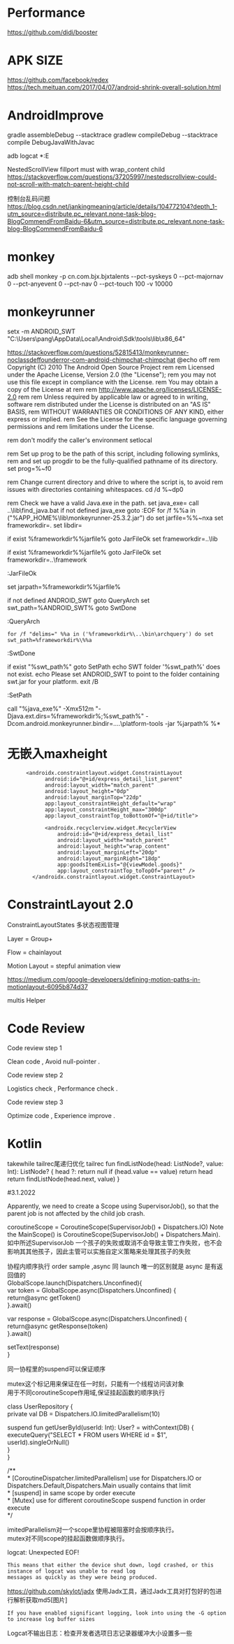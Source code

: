 # Performance
https://github.com/didi/booster
# APK SIZE
https://github.com/facebook/redex
https://tech.meituan.com/2017/04/07/android-shrink-overall-solution.html

# AndroidImprove

gradle assembleDebug --stacktrace
gradlew compileDebug --stacktrace 
compile DebugJavaWithJavac

adb logcat *:E

NestedScrollView fillport must with wrap_content child
https://stackoverflow.com/questions/37205997/nestedscrollview-could-not-scroll-with-match-parent-height-child

控制台乱码问题
https://blog.csdn.net/jankingmeaning/article/details/104772104?depth_1-utm_source=distribute.pc_relevant.none-task-blog-BlogCommendFromBaidu-6&utm_source=distribute.pc_relevant.none-task-blog-BlogCommendFromBaidu-6

# monkey

adb shell monkey -p cn.com.bjx.bjxtalents --pct-syskeys 0  --pct-majornav 0 --pct-anyevent 0 --pct-nav 0 --pct-touch 100  -v 10000

# monkeyrunner
setx -m ANDROID_SWT "C:\Users\pang\AppData\Local\Android\Sdk\tools\lib\x86_64"

https://stackoverflow.com/questions/52815413/monkeyrunner-noclassdeffounderror-com-android-chimpchat-chimpchat
@echo off
rem Copyright (C) 2010 The Android Open Source Project
rem
rem Licensed under the Apache License, Version 2.0 (the "License");
rem you may not use this file except in compliance with the License.
rem You may obtain a copy of the License at
rem
rem      http://www.apache.org/licenses/LICENSE-2.0
rem
rem Unless required by applicable law or agreed to in writing, software
rem distributed under the License is distributed on an "AS IS" BASIS,
rem WITHOUT WARRANTIES OR CONDITIONS OF ANY KIND, either express or implied.
rem See the License for the specific language governing permissions and
rem limitations under the License.

rem don't modify the caller's environment
setlocal

rem Set up prog to be the path of this script, including following symlinks,
rem and set up progdir to be the fully-qualified pathname of its directory.
set prog=%~f0

rem Change current directory and drive to where the script is, to avoid
rem issues with directories containing whitespaces.
cd /d %~dp0

rem Check we have a valid Java.exe in the path.
set java_exe=
call ..\lib\find_java.bat
if not defined java_exe goto :EOF
for /f %%a in ("%APP_HOME%\lib\monkeyrunner-25.3.2.jar") do set jarfile=%%~nxa
set frameworkdir=.
set libdir=

if exist %frameworkdir%\%jarfile% goto JarFileOk
    set frameworkdir=..\lib

if exist %frameworkdir%\%jarfile% goto JarFileOk
    set frameworkdir=..\framework

:JarFileOk

set jarpath=%frameworkdir%\%jarfile%

if not defined ANDROID_SWT goto QueryArch
    set swt_path=%ANDROID_SWT%
    goto SwtDone

:QueryArch

    for /f "delims=" %%a in ('%frameworkdir%\..\bin\archquery') do set swt_path=%frameworkdir%\%%a

:SwtDone

if exist "%swt_path%" goto SetPath
    echo SWT folder '%swt_path%' does not exist.
    echo Please set ANDROID_SWT to point to the folder containing swt.jar for your platform.
    exit /B

:SetPath

call "%java_exe%" -Xmx512m "-Djava.ext.dirs=%frameworkdir%;%swt_path%" -Dcom.android.monkeyrunner.bindir=..\..\platform-tools -jar %jarpath% %*

# 无嵌入maxheight
          <androidx.constraintlayout.widget.ConstraintLayout
                android:id="@+id/express_detail_list_parent"
                android:layout_width="match_parent"
                android:layout_height="0dp"
                android:layout_marginTop="22dp"
                app:layout_constraintHeight_default="wrap"
                app:layout_constraintHeight_max="300dp"
                app:layout_constraintTop_toBottomOf="@+id/title">

                <androidx.recyclerview.widget.RecyclerView
                    android:id="@+id/express_detail_list"
                    android:layout_width="match_parent"
                    android:layout_height="wrap_content"
                    android:layout_marginLeft="20dp"
                    android:layout_marginRight="18dp"
                    app:goodsItemExList="@{viewModel.goods}"
                    app:layout_constraintTop_toTopOf="parent" />
            </androidx.constraintlayout.widget.ConstraintLayout>
            
            
 # ConstraintLayout 2.0
 ConstraintLayoutStates 多状态视图管理
 
 Layer = Group+
 
 Flow = chainlayout
 
 Motion Layout = stepful animation view
 
 https://medium.com/google-developers/defining-motion-paths-in-motionlayout-6095b874d37
 
 multis Helper
 
 #  Code Review
 
 Code review step 1

 Clean code , Avoid null-pointer .


 Code review step 2
 
 Logistics check , Performance check .
 

 Code review step 3
 
 Optimize code , Experience improve .

# Kotlin
takewhile 
tailrec尾递归优化
tailrec fun findListNode(head: ListNode?, value: Int): ListNode? {
    head ?: return null
    if (head.value == value) return head
    return findListNode(head.next, value)
}
 
#3.1.2022 

Apparently, we need to create a Scope using SupervisorJob(), so that the parent job is not affected by the child job crash.

coroutineScope = CoroutineScope(SupervisorJob() + Dispatchers.IO)
Note the MainScope() is CoroutineScope(SupervisorJob() + Dispatchers.Main).
如中所述SupervisorJob
一个孩子的失败或取消不会导致主管工作失败，也不会影响其其他孩子，因此主管可以实施自定义策略来处理其孩子的失败    

协程内顺序执行 order sample  ,async 同 launch 唯一的区别就是 async 是有返回值的  
GlobalScope.launch(Dispatchers.Unconfined){   
  var token = GlobalScope.async(Dispatchers.Unconfined) {   
    return@async getToken()   
   }.await()   

  var response = GlobalScope.async(Dispatchers.Unconfined) {  
    return@async getResponse(token)  
  }.await()  

  setText(response)  
}   

同一协程里的suspend可以保证顺序  

mutex这个标记用来保证在任一时刻，只能有一个线程访问该对象  
用于不同coroutineScope作用域,保证挂起函数的顺序执行  

class UserRepository {  
   private val DB = Dispatchers.IO.limitedParallelism(10)  

   suspend fun getUserById(userId: Int): User? = withContext(DB) {  
       executeQuery("SELECT * FROM users WHERE id = $1", userId).singleOrNull()  
   }  
}  

 /**  
     * [CoroutineDispatcher.limitedParallelism] use for Dispatchers.IO or Dispatchers.Default,Dispatchers.Main usually contains that limit  
     * [suspend] in same scope by order execute  
     * [Mutex] use for different coroutineScope suspend function in order execute  
     */  

imitedParallelism对一个scope里协程被阻塞时会按顺序执行。  
mutex对不同scope的挂起函数做顺序执行。

logcat: Unexpected EOF!
    
    This means that either the device shut down, logd crashed, or this instance of logcat was unable to read log
    messages as quickly as they were being produced.

https://github.com/skylot/jadx
使用Jadx工具，通过Jadx工具对打包好的包进行解析获取md5[图片]
    
    If you have enabled significant logging, look into using the -G option to increase log buffer sizes
Logcat不输出日志：检查开发者选项日志记录器缓冲大小设置多一些


